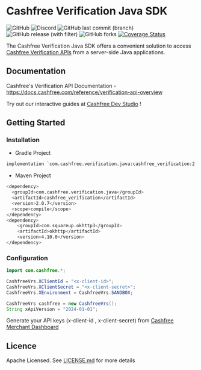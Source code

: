 # Cashfree Verification Java SDK
![GitHub](https://img.shields.io/github/license/cashfree/cashfree-verification-sdk-java) ![Discord](https://img.shields.io/discord/931125665669972018?label=discord) ![GitHub last commit (branch)](https://img.shields.io/github/last-commit/cashfree/cashfree-verification-sdk-java/main) ![GitHub release (with filter)](https://img.shields.io/github/v/release/cashfree/cashfree-verification-sdk-java?label=latest) ![GitHub forks](https://img.shields.io/github/forks/cashfree/cashfree-verification-sdk-java) [![Coverage Status](https://coveralls.io/repos/github/cashfree/cashfree-verification-sdk-java/badge.svg?branch=main)](https://coveralls.io/github/cashfree/cashfree-verification-sdk-java?branch=main)

The Cashfree Verification Java SDK offers a convenient solution to access [Cashfree Verification APIs](https://docs.cashfree.com/reference/version-2) from a server-side Java  applications.



## Documentation

Cashfree's Verification API Documentation -https://docs.cashfree.com/reference/verification-api-overview


Try out our interactive guides at [Cashfree Dev Studio](https://www.cashfree.com/devstudio) !

## Getting Started

### Installation
* Gradle Project
```bash
implementation `com.cashfree.verification.java:cashfree_verification:2.0.7`
```
* Maven Project
```bash
<dependency>
  <groupId>com.cashfree.verification.java</groupId>
  <artifactId>cashfree_verification</artifactId>
  <version>2.0.7</version>
  <scope>compile</scope>
</dependency>
<dependency>
    <groupId>com.squareup.okhttp3</groupId>
    <artifactId>okhttp</artifactId>
    <version>4.10.0</version>
</dependency>
```
### Configuration

```java 
import com.cashfree.*;

CashfreeVrs.XClientId = "<x-client-id>";
CashfreeVrs.XClientSecret = "<x-client-secret>";
CashfreeVrs.XEnvironment = CashfreeVrs.SANDBOX;

CashfreeVrs cashfree = new CashfreeVrs();
String xApiVersion = "2024-01-01";
```

Generate your API keys (x-client-id , x-client-secret) from [Cashfree Merchant Dashboard](https://merchant.cashfree.com/merchants/login)



## Licence

Apache Licensed. See [LICENSE.md](LICENSE.md) for more details
